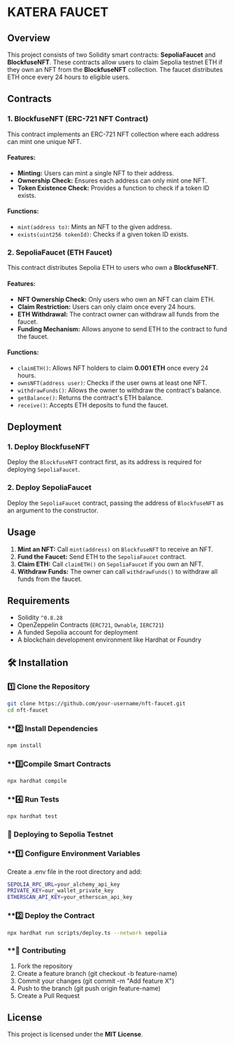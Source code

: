 # KATERA FAUCET

## Overview

This project consists of two Solidity smart contracts: **SepoliaFaucet** and **BlockfuseNFT**. These contracts allow users to claim Sepolia testnet ETH if they own an NFT from the **BlockfuseNFT** collection. The faucet distributes ETH once every 24 hours to eligible users.

## Contracts

### 1. **BlockfuseNFT** (ERC-721 NFT Contract)

This contract implements an ERC-721 NFT collection where each address can mint one unique NFT.

#### Features:

- **Minting:** Users can mint a single NFT to their address.
- **Ownership Check:** Ensures each address can only mint one NFT.
- **Token Existence Check:** Provides a function to check if a token ID exists.

#### Functions:

- `mint(address to)`: Mints an NFT to the given address.
- `exists(uint256 tokenId)`: Checks if a given token ID exists.

### 2. **SepoliaFaucet** (ETH Faucet)

This contract distributes Sepolia ETH to users who own a **BlockfuseNFT**.

#### Features:

- **NFT Ownership Check:** Only users who own an NFT can claim ETH.
- **Claim Restriction:** Users can only claim once every 24 hours.
- **ETH Withdrawal:** The contract owner can withdraw all funds from the faucet.
- **Funding Mechanism:** Allows anyone to send ETH to the contract to fund the faucet.

#### Functions:

- `claimETH()`: Allows NFT holders to claim **0.001 ETH** once every 24 hours.
- `ownsNFT(address user)`: Checks if the user owns at least one NFT.
- `withdrawFunds()`: Allows the owner to withdraw the contract's balance.
- `getBalance()`: Returns the contract's ETH balance.
- `receive()`: Accepts ETH deposits to fund the faucet.

## Deployment

### 1. Deploy **BlockfuseNFT**

Deploy the `BlockfuseNFT` contract first, as its address is required for deploying `SepoliaFaucet`.

### 2. Deploy **SepoliaFaucet**

Deploy the `SepoliaFaucet` contract, passing the address of `BlockfuseNFT` as an argument to the constructor.

## Usage

1. **Mint an NFT:** Call `mint(address)` on `BlockfuseNFT` to receive an NFT.
2. **Fund the Faucet:** Send ETH to the `SepoliaFaucet` contract.
3. **Claim ETH:** Call `claimETH()` on `SepoliaFaucet` if you own an NFT.
4. **Withdraw Funds:** The owner can call `withdrawFunds()` to withdraw all funds from the faucet.

## Requirements

- Solidity `^0.8.28`
- OpenZeppelin Contracts (`ERC721`, `Ownable`, `IERC721`)
- A funded Sepolia account for deployment
- A blockchain development environment like Hardhat or Foundry

## 🛠️ Installation
### **1️⃣ Clone the Repository**
```sh
git clone https://github.com/your-username/nft-faucet.git
cd nft-faucet
```

### **2️⃣ Install Dependencies
```sh
npm install
```

### **3️⃣Compile Smart Contracts
```sh
npx hardhat compile
```

### **4️⃣ Run Tests
```sh
npx hardhat test
```

### 🚀 Deploying to Sepolia Testnet
### **1️⃣ Configure Environment Variables
Create a .env file in the root directory and add:
```sh
SEPOLIA_RPC_URL=your_alchemy_api_key
PRIVATE_KEY=our_wallet_private_key
ETHERSCAN_API_KEY=your_etherscan_api_key
```

### **2️⃣ Deploy the Contract
```sh
npx hardhat run scripts/deploy.ts --network sepolia
```

### **🤝 Contributing
1. Fork the repository
2. Create a feature branch (git checkout -b feature-name)
3. Commit your changes (git commit -m "Add feature X")
4. Push to the branch (git push origin feature-name)
5. Create a Pull Request


## License

This project is licensed under the **MIT License**.

